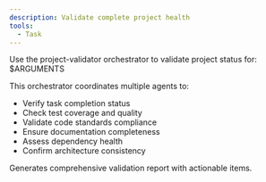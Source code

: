 ```yaml
---
description: Validate complete project health
tools:
  - Task
---
```


Use the project-validator orchestrator to validate project status for: $ARGUMENTS

This orchestrator coordinates multiple agents to:
- Verify task completion status
- Check test coverage and quality
- Validate code standards compliance
- Ensure documentation completeness
- Assess dependency health
- Confirm architecture consistency

Generates comprehensive validation report with actionable items.
